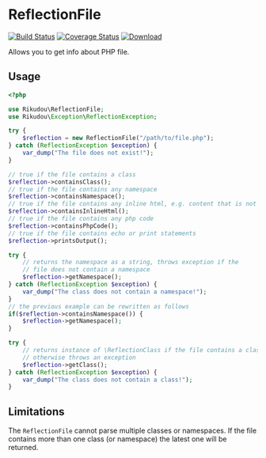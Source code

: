 # ReflectionFile

[![Build Status](https://img.shields.io/travis/com/RikudouSage/ReflectionFile/master.svg)](https://travis-ci.com/RikudouSage/ReflectionFile)
[![Coverage Status](https://img.shields.io/coveralls/github/RikudouSage/ReflectionFile/master.svg)](https://coveralls.io/github/RikudouSage/ReflectionFile?branch=master)
[![Download](https://img.shields.io/packagist/dt/rikudou/reflection-file.svg)](https://packagist.org/packages/rikudou/reflection-file)

Allows you to get info about PHP file.

## Usage

```php
<?php

use Rikudou\ReflectionFile;
use Rikudou\Exception\ReflectionException;

try {
    $reflection = new ReflectionFile("/path/to/file.php");    
} catch (ReflectionException $exception) {
    var_dump("The file does not exist!");
}

// true if the file contains a class
$reflection->containsClass();
// true if the file contains any namespace
$reflection->containsNamespace();
// true if the file contains any inline html, e.g. content that is not php
$reflection->containsInlineHtml();
// true if the file contains any php code
$reflection->containsPhpCode();
// true if the file contains echo or print statements
$reflection->printsOutput();

try {
    // returns the namespace as a string, throws exception if the
    // file does not contain a namespace
    $reflection->getNamespace();    
} catch (ReflectionException $exception) {
    var_dump("The class does not contain a namespace!");
}
// the previous example can be rewritten as follows
if($reflection->containsNamespace()) {
    $reflection->getNamespace();
}

try {
    // returns instance of \ReflectionClass if the file contains a class
    // otherwise throws an exception
    $reflection->getClass();
} catch (ReflectionException $exception) {
    var_dump("The class does not contain a class!");
}
```

## Limitations

The `ReflectionFile` cannot parse multiple classes or namespaces.
If the file contains more than one class (or namespace) the latest one will be returned.

